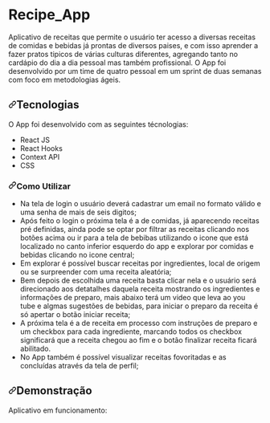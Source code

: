 
# Recipe_App

Aplicativo de receitas que permite o usuário ter acesso a diversas receitas de comidas e bebidas já prontas de diversos paises, e com isso aprender a fazer pratos  tipicos de várias culturas diferentes, agregando tanto no cardápio do dia a dia pessoal mas também profissional.
O App foi desenvolvido por um time de quatro pessoal em um sprint de duas semanas com foco em metodologias ágeis.

<h2><a id="user-content-tech" class="anchor" aria-hidden="true" href="#tech"><svg class="octicon octicon-link" viewBox="0 0 16 16" version="1.1" width="16" height="16" aria-hidden="true"><path fill-rule="evenodd" d="M7.775 3.275a.75.75 0 001.06 1.06l1.25-1.25a2 2 0 112.83 2.83l-2.5 2.5a2 2 0 01-2.83 0 .75.75 0 00-1.06 1.06 3.5 3.5 0 004.95 0l2.5-2.5a3.5 3.5 0 00-4.95-4.95l-1.25 1.25zm-4.69 9.64a2 2 0 010-2.83l2.5-2.5a2 2 0 012.83 0 .75.75 0 001.06-1.06 3.5 3.5 0 00-4.95 0l-2.5 2.5a3.5 3.5 0 004.95 4.95l1.25-1.25a.75.75 0 00-1.06-1.06l-1.25 1.25a2 2 0 01-2.83 0z"></path></svg></a>Tecnologias</h2>

<p>O App foi desenvolvido com as seguintes técnologias:</p>

<ul>
  <li>React JS</li>
  <li>React Hooks</li>
  <li>Context API</li>
  <li>CSS</li>
</ul>

<h3><a id="user-content-constraints-rules" class="anchor" aria-hidden="true" href="#constraints-rules"><svg class="octicon octicon-link" viewBox="0 0 16 16" version="1.1" width="16" height="16" aria-hidden="true"><path fill-rule="evenodd" d="M7.775 3.275a.75.75 0 001.06 1.06l1.25-1.25a2 2 0 112.83 2.83l-2.5 2.5a2 2 0 01-2.83 0 .75.75 0 00-1.06 1.06 3.5 3.5 0 004.95 0l2.5-2.5a3.5 3.5 0 00-4.95-4.95l-1.25 1.25zm-4.69 9.64a2 2 0 010-2.83l2.5-2.5a2 2 0 012.83 0 .75.75 0 001.06-1.06 3.5 3.5 0 00-4.95 0l-2.5 2.5a3.5 3.5 0 004.95 4.95l1.25-1.25a.75.75 0 00-1.06-1.06l-1.25 1.25a2 2 0 01-2.83 0z"></path></svg></a>Como Utilizar</h3>

<ul>
  <li>
    Na tela de login o usuário deverá cadastrar um email no formato válido e uma senha de mais de seis digitos;
  </li>
  <li>
    Após feito o login o próxima tela é a de comidas, já aparecendo receitas pré definidas, ainda pode se optar por filtrar as receitas clicando nos botões acima     ou ir para a tela de bebibas utilizando o icone que está localizado no canto inferior esquerdo do app e explorar por comidas e bebidas clicando no icone           central;
  </li>
  <li>
    Em explorar é possível buscar receitas por ingredientes, local de origem ou se surpreender com uma receita aleatória;
  </li>
  <li>
    Bem depois de escolhida uma receita basta clicar nela e o usuário será direcionado aos detatalhes daquela receita mostrando os ingredientes e informações de       preparo, mais abaixo terá um video que leva ao you tube e algmas sugestões de bebidas, para iniciar o preparo da receita é só apertar o botão iniciar receita;
  </li>
  <li> 
    A próxima tela é a de receita em processo com instruções de preparo e um checkbox para cada ingrediente, marcando todos os checkbox significará que a receita     chegou ao fim e o botão finalizar receita ficará abilitado. 
  </li>
  <li>
    No App também é possível visualizar receitas fovoritadas e as concluídas através da tela de perfil;
  </li>
</ul>

<h2><a id="user-content-preview" class="anchor" aria-hidden="true" href="#preview"><svg class="octicon octicon-link" viewBox="0 0 16 16" version="1.1" width="16" height="16" aria-hidden="true"><path fill-rule="evenodd" d="M7.775 3.275a.75.75 0 001.06 1.06l1.25-1.25a2 2 0 112.83 2.83l-2.5 2.5a2 2 0 01-2.83 0 .75.75 0 00-1.06 1.06 3.5 3.5 0 004.95 0l2.5-2.5a3.5 3.5 0 00-4.95-4.95l-1.25 1.25zm-4.69 9.64a2 2 0 010-2.83l2.5-2.5a2 2 0 012.83 0 .75.75 0 001.06-1.06 3.5 3.5 0 00-4.95 0l-2.5 2.5a3.5 3.5 0 004.95 4.95l1.25-1.25a.75.75 0 00-1.06-1.06l-1.25 1.25a2 2 0 01-2.83 0z"></path></svg></a>Demonstração</h2>

<p>Aplicativo em funcionamento:</p>

<p><a target="_blank" rel="noopener noreferrer" href=""><img src="video-recipe-app.gif" alt="" style="max-width:100%;"></a></p>

